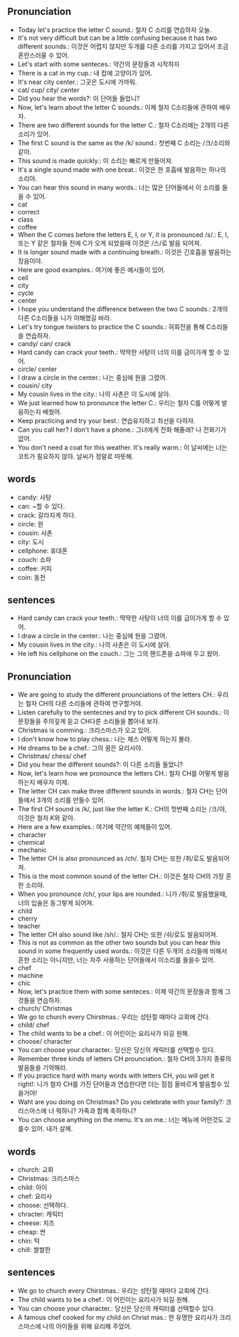 ## Pronunciation
- Today let's practice the letter C sound.: 철자 C 소리를 연습하자 오늘.
- It's not very difficult but can be a little confusing because it has two different sounds.: 이것은 어렵지 않지만 두개를 다른 소리를 가지고 있어서 조금 혼란스러울 수 있어.
- Let's start with some senteces.: 약간의 문장들과 시작하자
- There is a cat in my cup.: 내 컵에 고양이가 있어.
- It's near city center.: 그곳은 도시에 가까워.
- cat/ cup/ city/ center
- Did you hear the words?: 이 단어들 들었니?
- Now, let's learn about the letter C sounds.: 이제 철자 C소리들에 관하여 배우자.
- There are two different sounds for the letter C.: 철자 C소리에는 2개의 다른 소리가 있어.
- The first C sound is the same as the /k/ sound.: 첫번째 C 소리는 /크/소리와 같아.
- This sound is made quickly.: 이 소리는 빠르게 만들어져.
- It's a single sound made with one breat.: 이것은 한 호흡에 발음하는 하나의 소리야.
- You can hear this sound in many words.: 너는 많은 단어들에서 이 소리를 들을 수 있어.
- cat
- correct
- class
- coffee
- When the C comes before the letters E, I, or Y, it is pronounced /s/.: E, I, 또는 Y 같은 철자들 전에 C가 오게 되었을때 이것은 /스/로 발음 되어져.
- It is longer sound made with a continuing breath.: 이것은 긴호흡을 발음하는 장음이야.
- Here are good examples.: 여기에 좋은 예시들이 있어.
- cell
- city
- cycle
- center
- I hope you understand the difference between the two C sounds.: 2개의 다른 C소리들을 니가 이해했길 바라.
- Let's try tongue twisters to practice the C sounds.: 혀회전을 통해 C소리들을 연습하자.
- candy/ can/ crack
- Hard candy can crack your teeth.: 딱딱한 사탕이 너의 이를 금이가게 할 수 있어.
- circle/ center
- I draw a circle in the center.: 나는 중심에 원을 그렸어.
- cousin/ city
- My cousin lives in the city.: 나의 사촌은 이 도시에 살아.
- We just learned how to pronounce the letter C.: 우리는 철자 C를 어떻게 발음하는지 배웠어.
- Keep practicing and try your best.: 연습유지하고 최선을 다하자.
- Can you call her? I don't have a phone.: 그녀에게 전화 해줄래? 나 전화기가 없어.
- You don't need a coat for this weather. It's really warm.: 이 날씨에는 너는 코트가 필요하지 않아. 날씨가 정말로 따뜻해.

## words
- candy: 사탕
- can: ~할 수 있다.
- crack: 갈라지게 하다.
- circle: 원
- cousin: 사촌
- city: 도시
- cellphone: 휴대폰
- couch: 쇼파
- coffee: 커피
- coin: 동전

## sentences
- Hard candy can crack your teeth.: 딱딱한 사탕이 너의 이를 금이가게 할 수 있어.
- I draw a circle in the center.: 나는 중심에 원을 그렸어.
- My cousin lives in the city.: 나의 사촌은 이 도시에 살아.
- He left his cellphone on the couch.: 그는 그의 핸드폰을 쇼파에 두고 왔어.

## Pronunciation
- We are going to study the different prounciations of the letters CH.: 우리는 철자 CH의 다른 소리들에 관하여 연구할거야.
- Listen carefully to the sentecnes and try to pick different CH sounds.: 이 문장들을 주의깊게 듣고 CH다른 소리들을 뽑아내 보자.
- Christmas is comming.: 크리스마스가 오고 있어.
- I don't know how to play chess.: 나는 체스 어떻게 하는지 몰라.
- He dreams to be a chef.: 그의 꿈은 요리사야.
- Christmas/ chess/ chef
- Did you hear the different sounds?: 이 다른 소리들 들었니?
- Now, let's learn how we pronounce the letters CH.: 철자 CH를 어떻게 발음하는지 배우자 이제.
- The letter CH can make three different sounds in words.: 철자 CH는 단어들에서 3개의 소리를 만들수 있어.
- The first CH sound is /k/, just like the letter K.: CH의 첫번째 소리는 /크/야, 이것은 철자 K와 같아.
- Here are a few examples.: 여기에 약간의 예제들이 있어.
- character
- chemical
- mechanic
- The letter CH is also pronounced as /ch/. 철자 CH는 또한 /취/로도 발음되어져.
- This is the most common sound of the letter CH.: 이것은 철자 CH의 가장 흔한 소리야.
- When you pronounce /ch/, your lips are rounded.: 니가 /취/로 발음했을때, 너의 입술은 동그랗게 되어져.
- child
- cherry
- teacher
- The letter CH also sound like /sh/.: 철자 CH는 또한 /쉬/로도 발음되어져.
- This is not as common as the other two sounds but you can hear this sound in some frequently used words.: 이것은 다른 두개의 소리들에 비해서 흔한 소리는 아니지만, 너는 자주 사용하는 단어들에서 이소리를 들을수 있어.
- chef
- machine
- chic
- Now, let's practice them with some senteces.: 이제 약간의 문장들과 함께 그것들을 연습하자.
- church/ Christmas
- We go to church every Chirstmas.: 우리는 성탄절 때마다 교회에 간다.
- child/ chef
- The child wants to be a chef.: 이 어린이는 요리사가 되길 원해.
- choose/ character
- You can choose your character.: 당신은 당신의 캐릭터를 선택할수 있다.
- Remember three kinds of letters CH prounciation.: 철자 CH의 3가지 종류의 발음들을 기억해라.
- If you practice hard with many words with letters CH, you will get it right!: 니가 철자 CH를 가진 단어들과 연습한다면 더는 점점 올바르게 발음할수 있을거야!
- Waht are you doing on Christmas? Do you celebrate with your family?: 크리스마스에 너 뭐하니? 가족과 함께 축하하니?
- You can choose anything on the menu. It's on me.: 너는 메뉴에 어떤것도 고를수 있어. 내가 살께.

## words
- church: 교회
- Christmas: 크리스마스
- child: 아이
- chef: 요리사
- choose: 선택하다.
- chracter: 캐릭터
- cheese: 치즈
- cheap: 싼
- chin: 턱
- chill: 쌀쌀한

## sentences
- We go to church every Chirstmas.: 우리는 성탄절 때마다 교회에 간다.
- The child wants to be a chef.: 이 어린이는 요리사가 되길 원해.
- You can choose your character.: 당신은 당신의 캐릭터를 선택할수 있다.
- A famous chef cooked for my child on Christ mas.: 한 유명한 요리사가 크리스마스에 나의 아이들을 위해 요리해 주었어.

